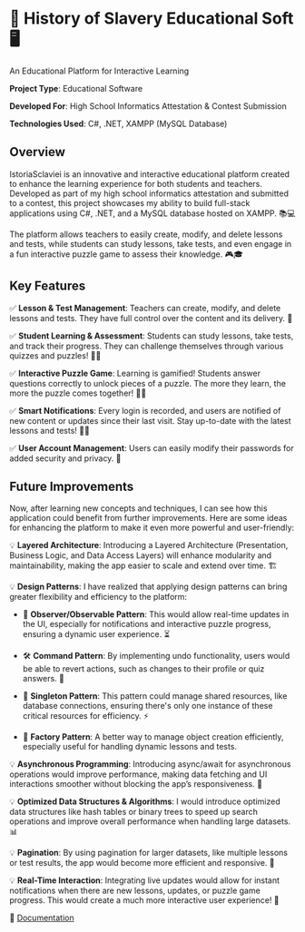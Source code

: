 # 📖 History of Slavery Educational Soft 🖥️

An Educational Platform for Interactive Learning


**Project Type**: Educational Software


**Developed For**: High School Informatics Attestation & Contest Submission


**Technologies Used**: C#, .NET, XAMPP (MySQL Database)

## Overview
IstoriaSclaviei is an innovative and interactive educational platform created to enhance the learning experience for both students and teachers. Developed as part of my high school informatics attestation and submitted to a contest, this project showcases my ability to build full-stack applications using C#, .NET, and a MySQL database hosted on XAMPP. 📚💻

The platform allows teachers to easily create, modify, and delete lessons and tests, while students can study lessons, take tests, and even engage in a fun interactive puzzle game to assess their knowledge. 🎮🎓

## Key Features
✅ **Lesson & Test Management**: Teachers can create, modify, and delete lessons and tests. They have full control over the content and its delivery. 📝

✅ **Student Learning & Assessment**: Students can study lessons, take tests, and track their progress. They can challenge themselves through various quizzes and puzzles! 🧩🎯

✅ **Interactive Puzzle Game**: Learning is gamified! Students answer questions correctly to unlock pieces of a puzzle. The more they learn, the more the puzzle comes together! 🧩✨

✅ **Smart Notifications**: Every login is recorded, and users are notified of new content or updates since their last visit. Stay up-to-date with the latest lessons and tests! 🔔💡

✅ **User Account Management**: Users can easily modify their passwords for added security and privacy. 🔐

## Future Improvements
Now, after learning new concepts and techniques, I can see how this application could benefit from further improvements. Here are some ideas for enhancing the platform to make it even more powerful and user-friendly:

💡 **Layered Architecture**: Introducing a Layered Architecture (Presentation, Business Logic, and Data Access Layers) will enhance modularity and maintainability, making the app easier to scale and extend over time. 🏗️

💡 **Design Patterns**: I have realized that applying design patterns can bring greater flexibility and efficiency to the platform:

-  🔄 **Observer/Observable Pattern**: This would allow real-time updates in the UI, especially for notifications and interactive puzzle progress, ensuring a dynamic user experience. ⏳

-  🛠️ **Command Pattern**: By implementing undo functionality, users would be able to revert actions, such as changes to their profile or quiz answers. 🔄

-  🌟 **Singleton Pattern**: This pattern could manage shared resources, like database connections, ensuring there's only one instance of these critical resources for efficiency. ⚡

-  🔑 **Factory Pattern**: A better way to manage object creation efficiently, especially useful for handling dynamic lessons and tests.

💡 **Asynchronous Programming**: Introducing async/await for asynchronous operations would improve performance, making data fetching and UI interactions smoother without blocking the app’s responsiveness. 🚀

💡 **Optimized Data Structures & Algorithms**: I would introduce optimized data structures like hash tables or binary trees to speed up search operations and improve overall performance when handling large datasets. 📊

💡 **Pagination**: By using pagination for larger datasets, like multiple lessons or test results, the app would become more efficient and responsive. 📑

💡 **Real-Time Interaction**: Integrating live updates would allow for instant notifications when there are new lessons, updates, or puzzle game progress. This would create a much more interactive user experience! 📲




📄 [Documentation](https://github.com/Negru-Diana/Csharp-Liceu/blob/main/IstoriaSclaviei/Documentatie.pdf)
